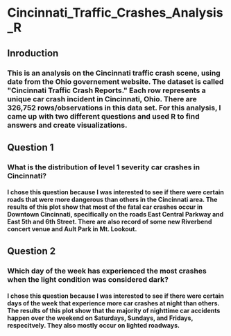 # Cincinnati_Traffic_Crashes_Analysis_R

## Inroduction
### This is an analysis on the Cincinnati traffic crash scene, using date from the Ohio governement website. The dataset is called "Cincinnati Traffic Crash Reports." Each row represents a unique car crash incident in Cincinnati, Ohio. There are 326,752 rows/observations in this data set. For this analysis, I came up with two different questions and used R to find answers and create visualizations.

## Question 1 
### What is the distribution of level 1 severity car crashes in Cincinnati?
#### I chose this question because I was interested to see if there were certain roads that were more dangerous than others in the Cincinnati area. The results of this plot show that most of the fatal car crashes occur in Downtown Cincinnati, specifically on the roads East Central Parkway and East 5th and 6th Street. There are also record of some new Riverbend concert venue and Ault Park in Mt. Lookout.

## Question 2 
### Which day of the week has experienced the most crashes when the light condition was considered dark?
#### I chose this question because I was interested to see if there were certain days of the week that experience more car crashes at night than others. The results of this plot show that the majority of nighttime car accidents happen over the weekend on Saturdays, Sundays, and Fridays, respecitvely. They also mostly occur on lighted roadways.

